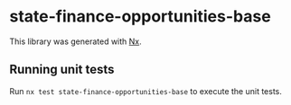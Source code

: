 # state-finance-opportunities-base

This library was generated with [Nx](https://nx.dev).

## Running unit tests

Run `nx test state-finance-opportunities-base` to execute the unit tests.
